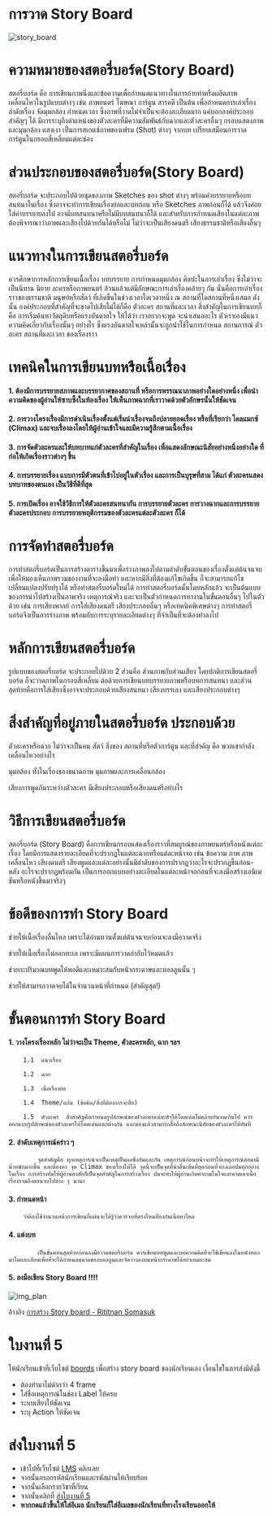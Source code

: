 
# การวาด Story Board
![story_board](https://graphicbuffet.co.th/wp-content/uploads/2018/07/kenneth_chan_storyboard001.png)

# ความหมายของสตอรี่บอร์ด(Story Board)

สตอรี่บอร์ด คือ การเขียนภาพนิ่งและข้อความเพื่อกำหนดแนวทางในการถ่ายทำหรือผลิตภาพเคลื่อนไหวในรูปแบบต่างๆ เช่น ภาพยนตร์ โฆษณา การ์ตูน สารคดี เป็นต้น เพื่อกำหนดการเล่าเรื่อง ลำดับเรื่อง จัดมุมกล้อง กำหนดเวลา ซึ่งภาพที่วาดไม่จำเป็นจะต้องละเอียดมาก แค่บอกองค์ประกอบสำคัญๆ ได้ มีการระบุถึงตำแหน่งของตัวละครที่มีความสัมพันธ์กับฉากและตัวละครอื่นๆ กรอบแสดงภาพและมุมกล้อง แสงเงา เป็นการสเกตซ์ภาพของเฟรม (Shot) ต่างๆ จากบท เปรียบเสมือนการวาดการ์ตูนในกรอบสี่เหลี่ยมแต่ละช่อง

# ส่วนประกอบของสตอรี่บอร์ด(Story Board)

สตอรี่บอร์ด จะประกอบไปด้วยชุดของภาพ Sketches ของ shot ต่างๆ พร้อมคำบรรยายหรือบทสนทนาในเรื่อง ซึ่งอาจจะทำการเขียนเรื่องย่อและบทก่อน หรือ Sketches ภาพก่อนก็ได้ แล้วจึงค่อยใส่คำบรรยายลงไป อาจมีบทสนทนาหรือไม่มีบทสนทนาก็ได้ และสำหรับการกำหนดเสียงในแต่ละภาพต้องพิจารณาว่าภาพและเสียงไปด้วยกันได้หรือไม่ ไม่ว่าจะเป็นเสียงดนตรี เสียงธรรมชาติหรือเสียงอื่นๆ

# แนวทางในการเขียนสตอรี่บอร์ด

ควรศึกษาการหลักการเขียนเนื้อเรื่อง บทบรรยาย การกำหนดมุมกล้อง ศิลปะในการเล่าเรื่อง ซึ่งไม่ว่าจะเป็นนิทาน นิยาย ละครหรือภาพยนตร์ ล้วนแล้วแต่มีลักษณะการเล่าเรื่องคล้ายๆ กัน นั่นคือการเล่าเรื่องราวของธรรมชาติ มนุษย์หรือสัตว์ ที่เกิดขึ้นในช่วงเวลาใดเวลาหนึ่ง ณ สถานที่ใดสถานที่หนึ่งเสมอ ดังนั้น องค์ประกอบที่สำคัญที่จะขาดไปเสียไม่ได้ก็คือ ตัวละคร สถานที่และเวลา สิ่งสำคัญในการเขียนบทก็คือ การเริ่มค้นหาวัตถุดิบหรือแรงบันดาลใจ ให้ได้ว่า เราอยากจะพูด จะนำเสนออะไร ตัวเราเองมีแนวความคิดเกี่ยวกับเรื่องนั้นๆ อย่างไร ซึ่งแรงบันดาลใจเหล่านั้นจะถูกนำใช้ในการกำหนด สถานการณ์ ตัวละคร สถานที่และเวลา ของเรื่องราว

# เทคนิคในการเขียนบทหรือเนื้อเรื่อง

#### 1. ต้องมีการบรรยายสภาพและบรรยากาศของสถานที่ หรือการพรรณนาภาพอย่างใดอย่างหนึ่ง เพื่อนำความคิดของผู้อ่านให้ซาบซึ้งในท้องเรื่อง ให้เห็นภาพฉากที่เราวาดด้วยตัวอักษรนั้นให้ชัดเจน

#### 2. การวางโครงเรื่องมีการดำเนินเรื่องตั้งแต่เริ่มนำเรื่องจนถึงปลายยอดเรื่อง หรือที่เรียกว่า ไคลแมกซ์ (Climax) และจบเรื่องลงโดยให้ผู้อ่านเข้าใจและมีความรู้สึกตามเนื้อเรื่อง

#### 3. การจัดตัวละครและให้บทบาทแก่ตัวละครที่สำคัญในเรื่อง เพื่อแสดงลักษณะนิสัยอย่างหนึ่งอย่างใด ที่ก่อให้เกิดเรื่องราวต่างๆ ขึ้น

#### 4. การบรรยายเรื่อง แบบการมีตัวตนที่เข้าไปอยู่ในตัวเรื่อง และการเป็นบุรุษที่สาม ได้แก่ ตัวละครแสดงบทบาทของตนเอง เป็นวิธีที่ดีที่สุด

#### 5. การเปิดเรื่อง อาจใช้วิธีการให้ตัวละครสนทนากัน การบรรยายตัวละคร การวางฉากและการบรรยายตัวละครประกอบ การบรรยายพฤติกรรมของตัวละครแต่ละตัวละคร ก็ได้

# การจัดทำสตอรี่บอร์ด

การทำสตอรี่บอร์ดเป็นการสร้างตารางขึ้นมาเพื่อร่างภาพลงไปตามลำดับขั้นตอนของเรื่องตั้งแต่ต้นจนจบ เพื่อให้มองเห็นภาพรวมของงานที่จะลงมือทำ และหากมีสิ่งที่ต้องแก้ไขเกิดขึ้น ก็จะสามารถแก้ไขเปลี่ยนแปลงปรับปรุงได้ หรือทำสตอรี่บอร์ดใหม่ได้ การทำสตอรี่บอร์ดนั้นโดยหลักแล้ว จะเป็นต้นแบบของการนำไปสร้างเป็นภาพจริง เหตุการณ์จริง และจะเป็นตัวกำหนดการทางานในขั้นตอนอื่นๆ ไปในตัวด้วย เช่น การเสียงพากย์ การใส่เสียงดนตรี เสียงประกอบอื่นๆ หรือเทคนิคพิเศษต่างๆ การทำสตอรี่บอร์ดจึงเป็นการร่างภาพ พร้อมกับการระบุรายละเอียดต่างๆ ที่จำเป็นที่จะต้องทำลงไป

# หลักการเขียนสตอรี่บอร์ด

รูปแบบของสตอรี่บอร์ด จะประกอบไปด้วย 2 ส่วนคือ ส่วนภาพกับส่วนเสียง โดยปกติการเขียนสตอรี่บอร์ด ก็จะวาดภาพในกรอบสี่เหลี่ยม ต่อด้วยการเขียนบทบรรยายภาพหรือบทการสนทนา และส่วนสุดท้ายคือการใส่เสียงซึ่งอาจจะประกอบด้วยเสียงสนทนา เสียงบรรเลง และเสียงประกอบต่างๆ

# สิ่งสำคัญที่อยู่ภายในสตอรี่บอร์ด ประกอบด้วย

ตัวละครหรือฉาก ไม่ว่าจะเป็นคน สัตว์ สิ่งของ สถานที่หรือตัวการ์ตูน และที่สำคัญ คือ พวกเขากำลังเคลื่อนไหวอย่างไร

มุมกล้อง ทั้งในเรื่องของขนาดภาพ มุมภาพและการเคลื่อนกล้อง

เสียงการพูดกันระหว่างตัวละคร มีเสียงประกอบหรือเสียงดนตรีอย่างไร

# วิธีการเขียนสตอรี่บอร์ด

สตอรี่บอร์ด (Story Board) คือการเขียนกรอบแสดงเรื่องราวที่สมบูรณ์ของภาพยนตร์หรือหนังแต่ละเรื่อง โดยมีการแสดงรายละเอียดที่จะปรากฏในแต่ละฉากหรือแต่ละหน้าจอ เช่น ข้อความ ภาพ ภาพเคลื่อนไหว เสียงดนตรี เสียงพูดและแต่ละอย่างนั้นมีลำดับของการปรากฏว่าอะไรจะปรากฏขึ้นก่อน-หลัง อะไรจะปรากฏพร้อมกัน เป็นการออกแบบอย่างละเอียดในแต่ละหน้าจอก่อนที่จะลงมือสร้างเอนิเมชันหรือหนังขึ้นมาจริงๆ

# ข้อดีของการทำ Story Board

ช่วยให้เนื้อเรื่องลื่นไหล เพราะได้อ่านทวนตั้งแต่ต้นจนจบก่อนจะลงมือวาดจริง

ช่วยให้เนื้อเรื่องไม่ออกทะเล เพราะมีแผนการวาดกำกับไว้หมดแล้ว

ช่วยกะปริมาณบทพูดให้พอดีและเหมาะสมกับหน้ากระดาษและบอลลูนนั้น ๆ

ช่วยให้สามารถวาดจบได้ในจำนวนหน้าที่กำหนด (สำคัญสุด!)

# ขั้นตอนการทำ Story Board

#### 1.  วางโครงเรื่องหลัก ไม่ว่าจะเป็น Theme, ตัวละครหลัก, ฉาก ฯลฯ
```
	1.1  แนวเรื่อง
```

```
	1.2  ฉาก
```

```
	1.3  เนื้อเรื่องย่อ
```

```
	1.4  Theme/แก่น (ข้อคิด/สิ่งที่ต้องการจะสื่อ)
```

```
	1.5  ตัวละคร  สิ่งสำคัญคือกำหนดรูปลักษณ์ของตัวละครแต่ละตัวให้โดดเด่นไม่คล้ายกันจนเกินไป ควรออกแบบรูปลักษณ์ของตัวละครให้โดดเด่นแตกต่างกัน และมองแล้วสามารถสื่อถึงลักษณะนิสัยของตัวละครได้ทันที
```


#### 2.  ลำดับเหตุการณ์คร่าว ๆ

            จุดสำคัญคือ ทุกเหตุการณ์จะเป็นเหตุเป็นผลซึ่งกันและกัน เหตุการณ์ก่อนหน้าจะทำให้เหตุการณ์ต่อมามีน้ำหนักมากขึ้น และต้องหา จุด Climax ของเรื่องให้ได้ จุดนี้จะเป็นจุดที่น่าตื่นเต้นที่สุดก่อนที่จะเฉลยปมทุกอย่างในเรื่อง การสร้างปมให้ผู้อ่านสงสัยก็เป็นจุดสำคัญในการสร้างเรื่อง ปมจะทำให้ผู้อ่านเกิดคำถามในใจและคาดเดาเนื้อเรื่องรวมถึงตอนจบไปต่าง ๆ นานา

#### 3. กำหนดหน้า
	    ว่าต้องใช้จำนวนหน้าการเขียนกี่แผ่นจะได้รู้ว่าควรจบที่ตรงไหนป้องกันเนื้อหาไหล

#### 4. แต่งบท

            เป็นขั้นตอนสุดท้ายก่อนลงมือวาดสตอรี่บอร์ด ควรเขียนบทพูดและบทความคิดที่จะใช้เขียนลงในหนังออกมาโดยละเอียดเพื่อที่จะได้กำหนดขนาดของบอลลูนและจัดวางลงบนหน้ากระดาษได้อย่าเหมาะสม

#### 5. ลงมือเขียน Story Board !!!!
![img_plan](https://sites.google.com/a/thoengwit.ac.th/korbkid/_/rsrc/1467137535995/khorng-ngan-khxmphiwtexr/story1.JPG)

อ้างอิง [การสร้าง Story board - Rititnan Somasuk](https://sites.google.com/site/khruthim/kar-srang-story-board)


# ใบงานที่ 5
		 
ให้นักเรียนเข้าที่เว็บไซต์ [boords](https://boords.com/) เพื่อสร้าง story board ของนักเรียนเอง
เงื่อนไขในการส่งมีดังนี้
* ต้องทำมาไม่ตำกว่า 4 frame
* ใส่ชื่อเหตุการณ์ในช่อง Label ให้ครบ
* ระบบเสียงให้ชัดเจน
* ระบุ Action ให้ชัดเจน
# ส่งใบงานที่ 5 
* เข้าไปที่เว็บไซต์ [LMS](https://lms.wk18k.online/logout) คลิกเลย
* จากนั้นกรอกรหัสนักเรียนและรหัสผ่านให้เรียบร้อย
* จากนั้นเลือกรายวิชาที่เรียน
* จากนั้นคลิกที่ [ส่งใบงานที่ 5](https://mail.google.com/mail/?view=cm&fs=1&tf=1&to=porton555@kpv.ac.th&su=%E0%B8%A7%E0%B8%B1%E0%B8%8A%E0%B8%81%E0%B8%A3%20%E0%B8%9A%E0%B8%B8%E0%B8%95%E0%B8%A3%E0%B9%8C%E0%B8%94%E0%B8%B5%E0%B8%A7%E0%B8%87%E0%B8%A9%E0%B9%8C%20%E0%B8%AA%E0%B9%88%E0%B8%87%E0%B9%83%E0%B8%9A%E0%B8%87%E0%B8%B2%E0%B8%99%E0%B8%97%E0%B8%B5%E0%B9%88%205%20%E0%B8%A7%E0%B8%B4%E0%B8%8A%E0%B8%B2%20%E0%B9%80%E0%B8%97%E0%B8%84%E0%B9%82%E0%B8%99%E0%B9%82%E0%B8%A5%E0%B8%A2%E0%B8%B5(%E0%B9%80%E0%B8%9E%E0%B8%B4%E0%B9%88%E0%B8%A1%E0%B9%80%E0%B8%95%E0%B8%B4%E0%B8%A1)%20%E0%B8%A1.5&body=%E0%B8%8A%E0%B8%B7%E0%B9%88%E0%B8%AD%20%E0%B8%A7%E0%B8%B1%E0%B8%8A%E0%B8%81%E0%B8%A3%20%E0%B8%9A%E0%B8%B8%E0%B8%95%E0%B8%A3%E0%B9%8C%E0%B8%94%E0%B8%B5%E0%B8%A7%E0%B8%87%E0%B8%A9%E0%B9%8C%0A%E0%B8%AA%E0%B9%88%E0%B8%87%E0%B9%83%E0%B8%9A%E0%B8%87%E0%B8%B2%E0%B8%99%E0%B8%97%E0%B8%B5%E0%B9%88%205%0A%E0%B8%A7%E0%B8%B4%E0%B8%8A%E0%B8%B2%20%E0%B9%80%E0%B8%97%E0%B8%84%E0%B9%82%E0%B8%99%E0%B9%82%E0%B8%A5%E0%B8%A2%E0%B8%B5(%E0%B9%80%E0%B8%9E%E0%B8%B4%E0%B9%88%E0%B8%A1%E0%B9%80%E0%B8%95%E0%B8%B4%E0%B8%A1)%20%E0%B8%A3%E0%B8%B0%E0%B8%94%E0%B8%B1%E0%B8%9A%E0%B8%8A%E0%B8%B1%E0%B9%89%E0%B8%99%20%E0%B8%A1.5%0A---%E0%B8%81%E0%B9%88%E0%B8%AD%E0%B8%99%E0%B8%AA%E0%B9%88%E0%B8%87%E0%B8%95%E0%B8%A3%E0%B8%A7%E0%B8%88%E0%B8%AA%E0%B8%AD%E0%B8%9A%E0%B8%AD%E0%B8%B5%E0%B9%80%E0%B8%A1%E0%B8%A5%E0%B8%82%E0%B8%AD%E0%B8%87%E0%B8%99%E0%B8%B1%E0%B8%81%E0%B9%80%E0%B8%A3%E0%B8%B5%E0%B8%A2%E0%B8%99%E0%B8%A7%E0%B9%88%E0%B8%B2%E0%B9%83%E0%B8%8A%E0%B9%88%E0%B8%AD%E0%B8%B5%E0%B9%80%E0%B8%A1%E0%B8%A5%20porton007@kpv.ac.th%20%E0%B8%AB%E0%B8%A3%E0%B8%B7%E0%B8%AD%E0%B9%84%E0%B8%A1%E0%B9%88------%E0%B8%AB%E0%B8%B2%E0%B8%81%E0%B8%9E%E0%B8%9A%E0%B8%A7%E0%B9%88%E0%B8%B2%E0%B9%84%E0%B8%A1%E0%B9%88%E0%B9%83%E0%B8%8A%E0%B9%88%E0%B8%AD%E0%B8%AD%E0%B8%81%E0%B8%88%E0%B8%B2%E0%B8%81%E0%B8%A3%E0%B8%B0%E0%B8%9A%E0%B8%9A%E0%B8%94%E0%B9%89%E0%B8%A7%E0%B8%A2%E0%B8%A5%E0%B8%B4%E0%B8%87%E0%B8%81%E0%B9%8C%20---%0A---%20https://t.ly/QwE_%20---)
*  **หากกดแล้วขึ้นให้ใส่อีเมล นักเรียนก็ใส่อีเมลของนักเรียนที่ทางโรงเรียนออกให้**
